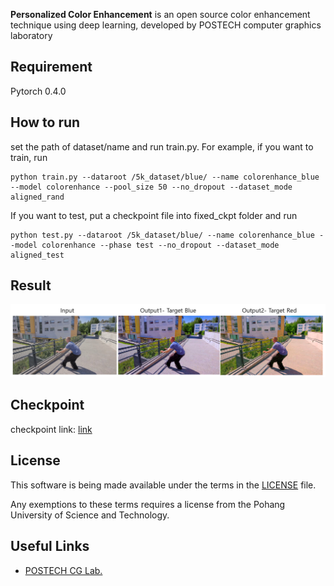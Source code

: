 __Personalized Color Enhancement__ is an open source color enhancement technique using deep learning, developed by POSTECH computer graphics laboratory

## Requirement ##

Pytorch 0.4.0

## How to run ##

set the path of dataset/name and run train.py. For example, if you want to train, run
```
python train.py --dataroot /5k_dataset/blue/ --name colorenhance_blue --model colorenhance --pool_size 50 --no_dropout --dataset_mode aligned_rand
```
If you want to test, put a checkpoint file into fixed_ckpt folder and run
```
python test.py --dataroot /5k_dataset/blue/ --name colorenhance_blue --model colorenhance --phase test --no_dropout --dataset_mode aligned_test
```

## Result ##
![Example](images/result.PNG)  

## Checkpoint ##
checkpoint link: [link](https://drive.google.com/open?id=19Po-XJRGl-0RJxgw5-gvJ6rQ1fKxA1vo)

## License ##
This software is being made available under the terms in the [LICENSE](LICENSE) file.

Any exemptions to these terms requires a license from the Pohang University of Science and Technology.

## Useful Links ##

  * [POSTECH CG Lab.](http://cg.postech.ac.kr/)
